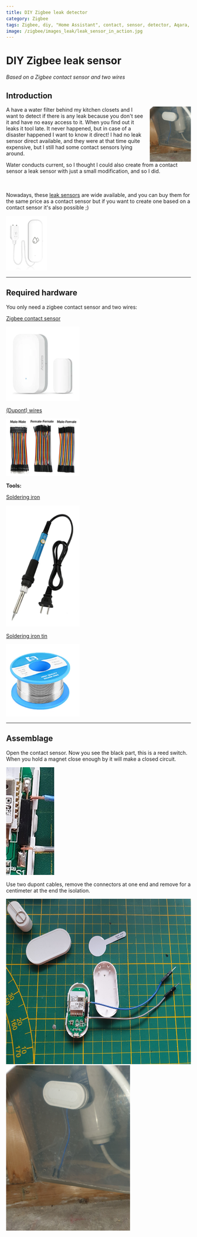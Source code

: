```yaml
---
title: DIY Zigbee leak detector
category: Zigbee
tags: Zigbee, diy, "Home Assistant", contact, sensor, detector, Aqara, leak
image: /zigbee/images_leak/leak_sensor_in_action.jpg
---
```


# DIY Zigbee leak sensor
*Based on a Zigbee contact sensor and two wires*

## Introduction

<img src="images_leak/leak_sensor_in_action.jpg" alt="diy zigbee leak sensor" height="150px" style="margin-left:15px;float:right"/>
A have a water filter behind my kitchen closets and I want to detect if there is any leak because you don't see it and have no easy access to it. When you find out it leaks it tool late. It never happened, but in case of a disaster happened I want to know it direct!
I had no leak sensor direct available, and they were at that time quite expensive, but I still had some contact sensors lying around. 

Water conducts current, so I thought I could also create from a contact sensor a leak sensor with just a small modification, and so I did.

<br><br>
Nowadays, these [leak sensors](../buy/smart_home_best_buy_tips#leak-sensor) are wide available, and you can buy them for the same price as a contact sensor but if you want to create one based on a contact sensor it's also possible ;) 

<a href="../buy/smart_home_best_buy_tips#leak-sensor">
<img src="../buy/images_zigbee/leak_sensor.webp" alt="leak sensor" height="150px" /></a>

---

## Required hardware

You only need a zigbee contact sensor and two wires:

[Zigbee contact sensor](../buy/smart_home_best_buy_tips#contact-sensor)

<a href="../buy/smart_home_best_buy_tips#contact-sensor">
<img src="../buy/images_zigbee/zigbee_contact_sensor_aqara.webp" alt="contact sensor" width="200px">
</a>

[(Dupont) wires](../buy/esphome_diy#dupont)

<a href="../buy/esphome_diy#dupont">
<img src="../esphome/images/dupont_cable_mix.webp" alt="Dupont male to male wires" width="200px"/></a>

**Tools:**

[Soldering iron](../buy/esphome_diy#soldering-iron)

<a href="../buy/esphome_diy#soldering-iron">
<img src="../esphome/images/soldering_iron.webp" alt="soldering iron" width="200px"/></a>

[Soldering iron tin](../buy/esphome_diy#soldering-tin-wire)

<a href="../buy/esphome_diy#soldering-tin-wire">
<img src="../esphome/images/soldering_tin_wire.png" alt="soldering tin wire" width="200px"/></a>

---

## Assemblage

Open the contact sensor. Now you see the black part, this is a reed switch.
When you hold a magnet close enough by it will make a closed circuit.

<img src="images_leak/leak_sensor_reed_switch.jpg" alt="reed switch"/>


Use two dupont cables, remove the connectors at one end and remove for a centimeter at the end the isolation.

<img src="images_leak/leak_sensor_assemblage.jpg" alt="diy zigbee leak sensor assemblage" height="450px"/>

<img src="images_leak/leak_sensor_in_action.jpg" alt="diy zigbee leak sensor in action" height="450px"/>